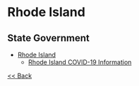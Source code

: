 # Rhode Island

## State Government

* [Rhode Island](https://www.ri.gov/)
  * [Rhode Island COVID-19 Information](https://health.ri.gov/covid/)

[<< Back](README.md)
